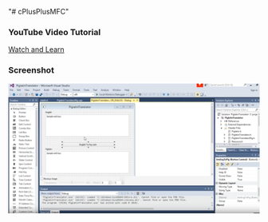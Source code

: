 "# cPlusPlusMFC" 

### YouTube Video Tutorial
[Watch and Learn](https://www.youtube.com/watch?v=qgaYz77GniA&list=PLyCwPGjh8kDzDHeWoLgg939Kel7oy3u4Y)

### Screenshot
<img src="mfc-piglatin-screenshot.png" />
